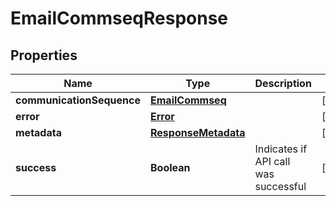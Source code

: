 
# EmailCommseqResponse

## Properties
Name | Type | Description | Notes
------------ | ------------- | ------------- | -------------
**communicationSequence** | [**EmailCommseq**](EmailCommseq.md) |  |  [optional]
**error** | [**Error**](Error.md) |  |  [optional]
**metadata** | [**ResponseMetadata**](ResponseMetadata.md) |  |  [optional]
**success** | **Boolean** | Indicates if API call was successful |  [optional]



